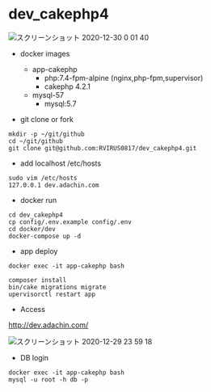 # dev_cakephp4

![スクリーンショット 2020-12-30 0 01 40](https://user-images.githubusercontent.com/5633085/103293010-5df3a180-4a32-11eb-9e75-3e0cd01a3042.jpg)


- docker images
  - app-cakephp
    - php:7.4-fpm-alpine (nginx,php-fpm,supervisor)
	- cakephp 4.2.1
  - mysql-57
    - mysql:5.7


- git clone or fork

```
mkdir -p ~/git/github
cd ~/git/github
git clone git@github.com:RVIRUS0817/dev_cakephp4.git
```

- add localhost /etc/hosts

```
sudo vim /etc/hosts
127.0.0.1 dev.adachin.com
```

- docker run

```
cd dev_cakephp4
cp config/.env.example config/.env
cd docker/dev
docker-compose up -d
```

- app deploy

```
docker exec -it app-cakephp bash

composer install
bin/cake migrations migrate
upervisorctl restart app
``` 

- Access

http://dev.adachin.com/


![スクリーンショット 2020-12-29 23 59 18](https://user-images.githubusercontent.com/5633085/103292992-53390c80-4a32-11eb-9b12-63db925984e0.jpg)


- DB login

```
docker exec -it app-cakephp bash
mysql -u root -h db -p
```
